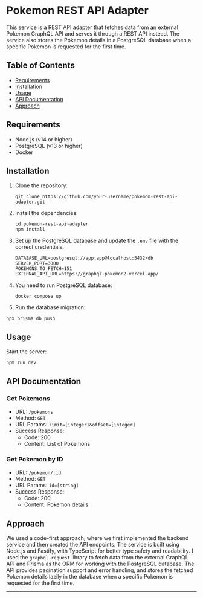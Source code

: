 # Pokemon REST API Adapter

This service is a REST API adapter that fetches data from an external Pokemon GraphQL API and serves it through a REST API instead. The service also stores the Pokemon details in a PostgreSQL database when a specific Pokemon is requested for the first time.

## Table of Contents

- [Requirements](#requirements)
- [Installation](#installation)
- [Usage](#usage)
- [API Documentation](#api-documentation)
- [Approach](#approach)

## Requirements

- Node.js (v14 or higher)
- PostgreSQL (v13 or higher)
- Docker

## Installation

1. Clone the repository:

   ```
   git clone https://github.com/your-username/pokemon-rest-api-adapter.git
   ```

2. Install the dependencies:

   ```
   cd pokemon-rest-api-adapter
   npm install
   ```

3. Set up the PostgreSQL database and update the `.env` file with the correct credentials.

   ```
   DATABASE_URL=postgresql://app:app@localhost:5432/db
   SERVER_PORT=3000
   POKEMONS_TO_FETCH=151
   EXTERNAL_API_URL=https://graphql-pokemon2.vercel.app/
   ```

4. You need to run PostgreSQL database:

   ```
   docker compose up
   ```

5. Run the database migration:

```
npx prisma db push
```

## Usage

Start the server:

```
npm run dev
```

## API Documentation

### Get Pokemons

- URL: `/pokemons`
- Method: `GET`
- URL Params: `limit=[integer]&offset=[integer]`
- Success Response:
  - Code: 200
  - Content: List of Pokemons

### Get Pokemon by ID

- URL: `/pokemon/:id`
- Method: `GET`
- URL Params: `id=[string]`
- Success Response:
  - Code: 200
  - Content: Pokemon details

## Approach

We used a code-first approach, where we first implemented the backend service and then created the API endpoints. The service is built using Node.js and Fastify, with TypeScript for better type safety and readability. I used the `graphql-request` library to fetch data from the external GraphQL API and Prisma as the ORM for working with the PostgreSQL database. The API provides pagination support and error handling, and stores the fetched Pokemon details lazily in the database when a specific Pokemon is requested for the first time.

---
